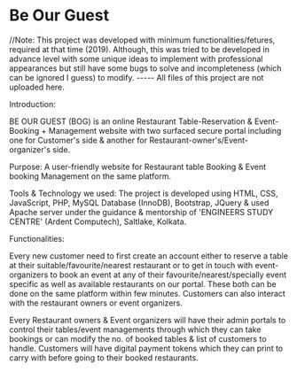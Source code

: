 # Be Our Guest

//Note: This project was developed with minimum functionalities/fetures, required at that time (2019). Although, this was tried to be developed in advance level with some unique ideas to implement with professional appearances but still have some bugs to solve and incompleteness (which can be ignored I guess) to modify. ----- All files of this project are not uploaded here. 


Introduction:

BE OUR GUEST (BOG) is an online Restaurant Table-Reservation &  Event-Booking + Management website with two surfaced secure portal including one for Customer's side & another for Restaurant-owner's/Event-organizer's side.

Purpose: A user-friendly website for Restaurant table Booking & Event booking Management on the same platform.

Tools & Technology we used: 
The project is developed using HTML, CSS, JavaScript, PHP, MySQL Database (InnoDB), Bootstrap, JQuery & used Apache server under the guidance & mentorship of 'ENGINEERS STUDY CENTRE' (Ardent Computech), Saltlake, Kolkata. 
 
Functionalities:

Every new customer need to first create an account either to reserve a table at their suitable/favourite/nearest restaurant or to get in touch with event-organizers to book an event at any of their favourite/nearest/specially event specific as well as available restaurants on our portal. These both can be done on the same platform within few minutes.
Customers can also interact with the restaurant owners or event organizers.


Every Restaurant owners & Event organizers will have their admin portals to control their tables/event managements through which they can take bookings or can modify the no. of booked tables & list of customers to handle.
Customers will have digital payment tokens which they can print to carry with before going to their booked restaurants.
